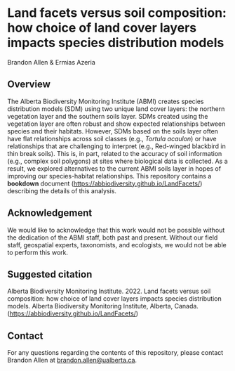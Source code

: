 # Land facets versus soil composition: how choice of land cover layers impacts species distribution models
Brandon Allen & Ermias Azeria

## Overview

The Alberta Biodiversity Monitoring Institute (ABMI) creates species distribution models (SDM) using two unique land cover layers: the northern vegetation layer and the southern soils layer. SDMs created using the vegetation layer are often robust and show expected relationships between species and their habitats. However, SDMs based on the soils layer often have flat relationships across soil classes (e.g., *Tortula acaulon*) or have relationships that are challenging to interpret (e.g., Red-winged blackbird in thin break soils). This is, in part, related to the accuracy of soil information (e.g., complex soil polygons) at sites where biological data is collected. As a result, we explored alternatives to the current ABMI soils layer in hopes of improving our species-habitat relationships. This repository contains a **bookdown** document (https://abbiodiversity.github.io/LandFacets/) describing the details of this analysis.

## Acknowledgement

We would like to acknowledge that this work would not be possible without the dedication of the ABMI staff, both past and present. Without our field staff, geospatial experts, taxonomists, and ecologists, we would not be able to perform this work.

## Suggested citation

Alberta Biodiversity Monitoring Institute. 2022. Land facets versus soil composition: how choice of land cover layers impacts species distribution models. Alberta Biodiversity Monitoring Institute, Alberta, Canada. (https://abbiodiversity.github.io/LandFacets/) 

## Contact

For any questions regarding the contents of this repository, please contact Brandon Allen at brandon.allen@ualberta.ca.
